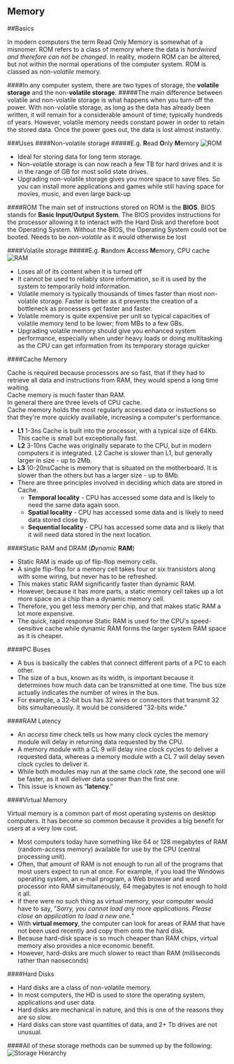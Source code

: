 
Memory
--------

##Basics

In modern computers the term Read Only Memory is somewhat of a misnomer.
ROM refers to a class of memory where the data is *hardwired and therefore can not be changed*. In reality, modern ROM can be altered, but not within the normal operations of the computer system.
ROM is classed as *non-volatile* memory.


####In any computer system, there are two types of storage, the **volatile storage** and the non-**volatile storage**. 
#####The main difference between volatile and non-volatile storage is what happens when you turn-off the power. With non-volatile storage, as long as the data has already been written, it will remain for a considerable amount of time; typically hundreds of years. However, volatile memory needs constant power in order to retain the stored data. Once the power goes out, the data is lost almost instantly.

###Uses
####Non-volatile storage 
#####E.g. <b>R</b>ead <b>O</b>nly <b>M</b>emory 
![ROM](http://amigakit.leamancomputing.com/catalog/images/kickstart-rom.jpg)
- Ideal for storing data for long term storage. 
- Non-volatile storage is can now reach a few TB for hard drives and it is in the range of GB for most solid state drives.
- Upgrading non-volatile storage gives you more space to save files. So you can install more applications and games while still having space for movies, music, and even large back-up 

####ROM
The main set of instructions stored on ROM is the **BIOS**.
BIOS stands for **Basic Input/Output System**.
The BIOS provides instructions for the processor allowing it to interact with the Hard Disk and therefore boot the Operating System.
Without the BIOS, the Operating System could not be booted.
Needs to be *non-volatile* as it would otherwise be lost


####Volatile storage 
#####E.g. <b>R</b>andom <b>A</b>ccess <b>M</b>emory, CPU cache
![RAM](https://panel.cinfu.com/images/kb/ram.jpg)

- Loses all of its content when it is turned off
- It cannot be used to reliably store information, so it is used by the system to temporarily hold information. 
- Volatile memory is typically thousands of times faster than most non-volatile storage. Faster is better as it prevents the creation of a bottleneck as processers get faster and faster.
- Volatile memory is quite expensive per unit so typical capacities of volatile memory tend to be lower; from MBs to a few GBs.
- Upgrading volatile memory should give you enhanced system performance, especially when under heavy loads or doing multitasking as the CPU can get information from its temporary storage quicker

####Cache Memory

Cache is required because processors are so fast, that if they had to retrieve all data and instructions from RAM, they would spend a long time waiting.   
Cache memory is much faster than RAM.  
In general there are three levels of CPU cache.  
Cache memory holds the most regularly accessed data or instuctions so that they're more quickly availiable, increasing a computer's performance.  

- **L1** 1-3ns Cache is built into the processor, with a typical size of 64Kb. This cache is small but exceptionally fast.
- **L2** 3-10ns Cache was originally separate to the CPU, but in modern computers it is integrated. L2 Cache is slower than L1, but generally larger in size - up to 2Mb.
- **L3** 10-20nsCache is memory that is situated on the motherboard. It is slower than the others but has a larger size - up to 8Mb.
- There are three principles involved in deciding which data are stored in Cache.
  - **Temporal locality** - CPU has accessed some data and is likely to need the same data again soon.
  - **Spatial locality** - CPU has accessed some data and is likely to need data stored close by.
  - **Sequential locality** - CPU has accessed some data and is likely that it will need data stored in the next location.


####Static RAM and DRAM
(*<b>D</b>ynamic* **RAM**)

- Static RAM is made up of flip-flop memory cells.
- A single flip-flop for a memory cell takes four or six transistors along with some wiring, but never has to be refreshed. 
- This makes static RAM significantly faster than dynamic RAM. 
- However, because it has more parts, a static memory cell takes up a lot more space on a chip than a dynamic memory cell. 
- Therefore, you get less memory per chip, and that makes static RAM a lot more expensive.
- The quick, rapid response Static RAM is used for the CPU's speed-sensitive cache while dynamic RAM forms the larger system RAM space as it is cheaper.


####PC Buses

- A bus is basically the cables that connect different parts of a PC to each other.
- The size of a bus, known as its width, is important because it determines how much data can be transmitted at one time. The bus size actually indicates the number of wires in the bus. 
 - For example, a 32-bit bus has 32 wires or connectors that transmit 32 bits simultaneously. It would be considered "32-bits wide." 

####RAM Latency

- An *access time* check tells us how many clock cycles the memory module will delay in returning data requested by the CPU. 
 - A memory module with a CL 9 will delay nine clock cycles to deliver a requested data, whereas a memory module with a CL 7 will delay seven clock cycles to deliver it. 
 - While both modules may run at the same clock rate, the second one will be faster, as it will deliver data sooner than the first one. 
- This issue is known as “**latency**.” 

####Virtual Memory

Virtual memory is a common part of most operating systems on desktop computers. It has become so common because it provides a big benefit for users at a very low cost.

- Most computers today have something like 64 or 128 megabytes of RAM (random-access memory) available for use by the CPU (central processing unit). 
- Often, that amount of RAM is not enough to run all of the programs that most users expect to run at once. For example, if you load the Windows operating system, an e-mail program, a Web browser and word processor into RAM simultaneously, 64 megabytes is not enough to hold it all. 
- If there were no such thing as virtual memory, your computer would have to say, "*Sorry, you cannot load any more applications. Please close an application to load a new one.*" 
- With **virtual memory**, the computer can look for areas of RAM that have not been used recently and copy them onto the hard disk. 
- Because hard-disk space is so much cheaper than RAM chips, virtual memory also provides a nice economic benefit.
- However, hard-disks are much slower to react than RAM (milliseconds rather than naoseconds) 

####Hard Disks

- Hard disks are a class of non-volatile memory.
- In most computers, the HD is used to store the operating system, applications and user data.
- Hard disks are mechanical in nature, and this is one of the reasons they are so slow.
- Hard disks can store vast quantities of data, and 2+ Tb drives are not unusual.


####All of these storage methods can be summed up by the following:
![Storage Hierarchy](https://bournetocode.com/projects/GCSE_Computing_Fundamentals/pages/img/computer-memory-pyramid.gif)
